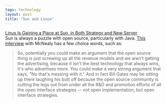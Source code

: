 ```yaml
---
tags: technology
layout: post
title: "Sun and Linux"
---
```




<a href="http://www.nytimes.com/2002/08/12/technology/12SUN.html">Linux Is Gaining a Place at Sun, in Both Strategy and New Server</a><br>
Sun is always a puzzle with open source, particularly with Java. <a href="http://www.oetrends.com/cgi-bin/page_display.cgi?77">This interview</a> with McNealy has a few choice words, such as:</p>

<p><blockquote>So, potentially you could make an argument that the open source thing is just screwing up all the revenue models and we aren't getting the advertising, because it isn't the best technology that always wins, it's who advertises more. You could make a very strong argument that says, "No that's messing with it." And in fact Bill Gates may be sitting up there laughing his butt off because the open source community is cutting the legs out from under all the R&D and promotion efforts of all the open interface strategies -- not open implementation, but open interface strategies. </blockquote>


